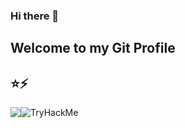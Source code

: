 ### Hi there 👋
## Welcome to my Git Profile

## ⭐⚡

<div style="display:flex;flex-flow:wrap">
  
  <img src="https://images.credly.com/size/110x110/images/248dad75-1218-4de6-9592-5fc3b89566b4/edX_-_Cloud_Computing_Core_.png" />
<!--   <img src="https://tryhackme.com/drenvllx/badges/burped" /> -->
<!--   <img src="https://images.credly.com/size/110x110/images/248dad75-1218-4de6-9592-5fc3b89566b4/edX_-_Cloud_Computing_Core_.png" /> -->
    <img src="https://tryhackme-badges.s3.amazonaws.com/drenvllx.png" alt="TryHackMe">
</div>
